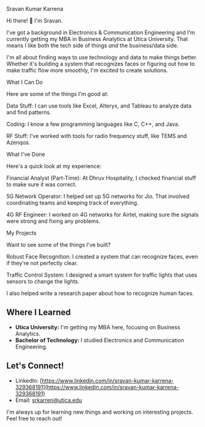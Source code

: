 Sravan Kumar Karrena

Hi there! 👋 I'm Sravan.

I've got a background in Electronics & Communication Engineering and I'm currently getting my MBA in Business Analytics at Utica University. That means I like both the tech side of things *and* the business/data side.

I'm all about finding ways to use technology and data to make things better. Whether it's building a system that recognizes faces or figuring out how to make traffic flow more smoothly, I'm excited to create solutions.

What I Can Do

Here are some of the things I'm good at:

Data Stuff: I can use tools like Excel, Alteryx, and Tableau to analyze data and find patterns. 

Coding: I know a few programming languages like C, C++, and Java. 

RF Stuff: I've worked with tools for radio frequency stuff, like TEMS and Azenqos. 

What I've Done

Here's a quick look at my experience:

Financial Analyst (Part-Time): At Dhruv Hospitality, I checked financial stuff to make sure it was correct. 

5G Network Operator: I helped set up 5G networks for Jio. That involved coordinating teams and keeping track of everything. 

4G RF Engineer: I worked on 4G networks for Airtel, making sure the signals were strong and fixing any problems. 

My Projects

Want to see some of the things I've built?

Robust Face Recognition: I created a system that can recognize faces, even if they're not perfectly clear. 

Traffic Control System: I designed a smart system for traffic lights that uses sensors to change the lights. 

I also helped write a research paper about how to recognize human faces. 

##   Where I Learned

* **Utica University:** I'm getting my MBA here, focusing on Business Analytics. 
* **Bachelor of Technology:** I studied Electronics and Communication Engineering. 

##   Let's Connect!

* LinkedIn: [https://www.linkedin.com/in/sravan-kumar-karrena-329368191](https://www.linkedin.com/in/sravan-kumar-karrena-329368191) 
* Email: srkarren@utica.edu

I'm always up for learning new things and working on interesting projects. Feel free to reach out!
